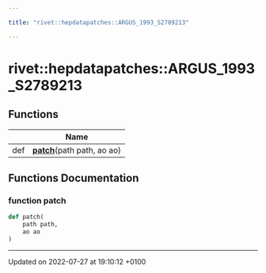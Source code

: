 ```yaml
---

title: "rivet::hepdatapatches::ARGUS_1993_S2789213"

---
```


# rivet::hepdatapatches::ARGUS_1993_S2789213



## Functions

|                | Name           |
| -------------- | -------------- |
| def | **[patch](http://example.org/namespaces/namespacerivet_1_1hepdatapatches_1_1argus__1993__s2789213/#function-patch)**(path path, ao ao) |


## Functions Documentation

### function patch

```python
def patch(
    path path,
    ao ao
)
```






-------------------------------

Updated on 2022-07-27 at 19:10:12 +0100